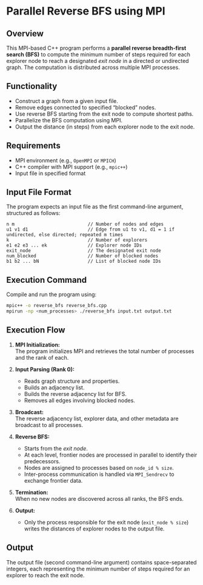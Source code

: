
# Parallel Reverse BFS using MPI

## Overview
This MPI-based C++ program performs a **parallel reverse breadth-first search (BFS)** to compute the minimum number of steps required for each explorer node to reach a designated *exit node* in a directed or undirected graph. The computation is distributed across multiple MPI processes.

## Functionality
- Construct a graph from a given input file.
- Remove edges connected to specified “blocked” nodes.
- Use reverse BFS starting from the exit node to compute shortest paths.
- Parallelize the BFS computation using MPI.
- Output the distance (in steps) from each explorer node to the exit node.

## Requirements
- MPI environment (e.g., `OpenMPI` or `MPICH`)
- C++ compiler with MPI support (e.g., `mpic++`)
- Input file in specified format

## Input File Format
The program expects an input file as the first command-line argument, structured as follows:

```
n m                           // Number of nodes and edges
u1 v1 d1                      // Edge from u1 to v1, d1 = 1 if undirected, else directed; repeated m times
k                             // Number of explorers
e1 e2 e3 ... ek               // Explorer node IDs
exit_node                     // The designated exit node
num_blocked                   // Number of blocked nodes
b1 b2 ... bN                  // List of blocked node IDs
```

## Execution Command
Compile and run the program using:

```bash
mpic++ -o reverse_bfs reverse_bfs.cpp
mpirun -np <num_processes> ./reverse_bfs input.txt output.txt
```

## Execution Flow

1. **MPI Initialization:**  
   The program initializes MPI and retrieves the total number of processes and the rank of each.
   
2. **Input Parsing (Rank 0):**
   - Reads graph structure and properties.
   - Builds an adjacency list.
   - Builds the reverse adjacency list for BFS.
   - Removes all edges involving blocked nodes.

3. **Broadcast:**  
   The reverse adjacency list, explorer data, and other metadata are broadcast to all processes.

4. **Reverse BFS:**
   - Starts from the *exit node*.
   - At each level, frontier nodes are processed in parallel to identify their predecessors.
   - Nodes are assigned to processes based on `node_id % size`.
   - Inter-process communication is handled via `MPI_Sendrecv` to exchange frontier data.

5. **Termination:**  
   When no new nodes are discovered across all ranks, the BFS ends.

6. **Output:**
   - Only the process responsible for the exit node (`exit_node % size`) writes the distances of explorer nodes to the output file.

## Output
The output file (second command-line argument) contains space-separated integers, each representing the minimum number of steps required for an explorer to reach the exit node.
